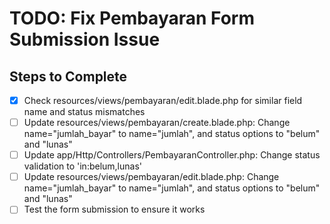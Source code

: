 # TODO: Fix Pembayaran Form Submission Issue

## Steps to Complete
- [x] Check resources/views/pembayaran/edit.blade.php for similar field name and status mismatches
- [ ] Update resources/views/pembayaran/create.blade.php: Change name="jumlah_bayar" to name="jumlah", and status options to "belum" and "lunas"
- [ ] Update app/Http/Controllers/PembayaranController.php: Change status validation to 'in:belum,lunas'
- [ ] Update resources/views/pembayaran/edit.blade.php: Change name="jumlah_bayar" to name="jumlah", and status options to "belum" and "lunas"
- [ ] Test the form submission to ensure it works
